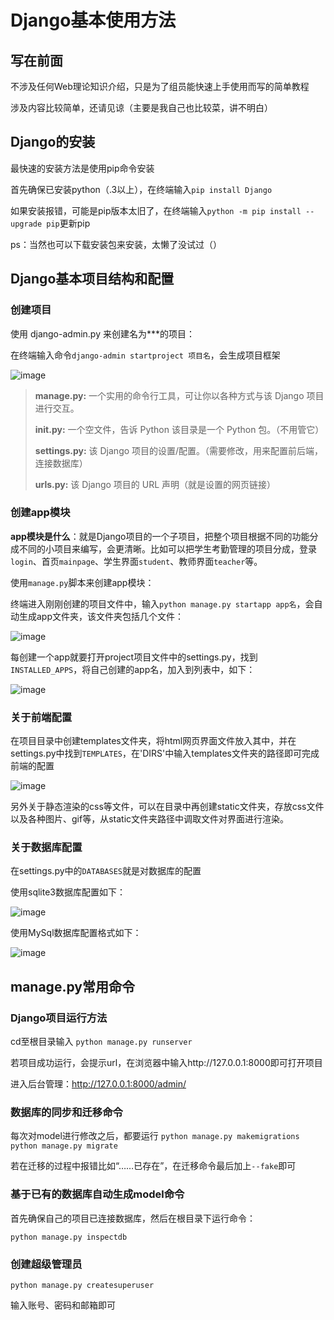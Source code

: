 # Django基本使用方法

## 写在前面

不涉及任何Web理论知识介绍，只是为了组员能快速上手使用而写的简单教程

涉及内容比较简单，还请见谅（主要是我自己也比较菜，讲不明白）

## Django的安装

最快速的安装方法是使用pip命令安装

首先确保已安装python（.3以上），在终端输入```pip install Django```

如果安装报错，可能是pip版本太旧了，在终端输入```python -m pip install --upgrade pip```更新pip

ps：当然也可以下载安装包来安装，太懒了没试过（）

## Django基本项目结构和配置

### 创建项目

使用 django-admin.py 来创建名为***的项目：

在终端输入命令```django-admin startproject 项目名```，会生成项目框架

![image](https://github.com/KUMORIII/md-Images/tree/main/images/image-20211122174651344.png)

> **manage.py:** 一个实用的命令行工具，可让你以各种方式与该 Django 项目进行交互。
>
> **__init__.py:** 一个空文件，告诉 Python 该目录是一个 Python 包。（不用管它）
>
> **settings.py:** 该 Django 项目的设置/配置。（需要修改，用来配置前后端，连接数据库）
>
> **urls.py:** 该 Django 项目的 URL 声明（就是设置的网页链接）

### 创建app模块

**app模块是什么**：就是Django项目的一个子项目，把整个项目根据不同的功能分成不同的小项目来编写，会更清晰。比如可以把学生考勤管理的项目分成，登录```login```、首页```mainpage```、学生界面```student```、教师界面```teacher```等。

使用```manage.py```脚本来创建app模块：

终端进入刚刚创建的项目文件中，输入```python manage.py startapp app名```，会自动生成app文件夹，该文件夹包括几个文件：

![image](https://github.com/KUMORIII/md-Images/tree/main/images/image-20211122180404480.png)

每创建一个app就要打开project项目文件中的settings.py，找到```INSTALLED_APPS```，将自己创建的app名，加入到列表中，如下：

![image](https://github.com/KUMORIII/md-Images/tree/main/images/image-20211122180752813.png)

### 关于前端配置

在项目目录中创建templates文件夹，将html网页界面文件放入其中，并在settings.py中找到```TEMPLATES```，在'DIRS'中输入templates文件夹的路径即可完成前端的配置

![image](https://github.com/KUMORIII/md-Images/tree/main/images/image-20211122181522686.png)

另外关于静态渲染的css等文件，可以在目录中再创建static文件夹，存放css文件以及各种图片、gif等，从static文件夹路径中调取文件对界面进行渲染。

### 关于数据库配置

在settings.py中的```DATABASES```就是对数据库的配置

使用sqlite3数据库配置如下：

![image](https://github.com/KUMORIII/md-Images/tree/main/images/image-20211122182129128.png)

使用MySql数据库配置格式如下：

![image](https://github.com/KUMORIII/md-Images/tree/main/images/image-20211122182303292.png)

## manage.py常用命令

### Django项目运行方法

cd至根目录输入 ```python manage.py runserver```

若项目成功运行，会提示url，在浏览器中输入http://127.0.0.1:8000即可打开项目

进入后台管理：http://127.0.0.1:8000/admin/

### 数据库的同步和迁移命令

每次对model进行修改之后，都要运行 ```python manage.py makemigrations``` ```python manage.py migrate```

若在迁移的过程中报错比如“……已存在”，在迁移命令最后加上```--fake```即可

### 基于已有的数据库自动生成model命令

首先确保自己的项目已连接数据库，然后在根目录下运行命令：

```python manage.py inspectdb```

### 创建超级管理员

```python manage.py createsuperuser```

输入账号、密码和邮箱即可
